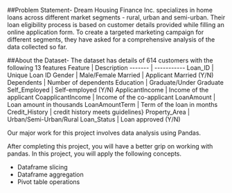 ##Problem Statement-
Dream Housing Finance Inc. specializes in home loans across different market segments - rural, urban and semi-urban. Their loan eligibility process is based on customer details provided while filling an online application form. To create a targeted marketing campaign for different segments, they have asked for a comprehensive analysis of the data collected so far.

##About the Dataset-
The dataset has details of 614 customers with the following 13 features
Feature | Description
------- | -----------
Loan_ID | Unique Loan ID
Gender | Male/Female
Married | Applicant Married (Y/N)
Dependents | Number of dependents
Education	| Graduate/Under Graduate
Self_Employed | Self-employed (Y/N)
ApplicantIncome | Income of the applicant
CoapplicantIncome | Income of the co-applicant
LoanAmount | Loan amount in thousands
LoanAmountTerm | Term of the loan in months
Credit_History | credit history meets guidelines}
Property_Area | Urban/Semi-Urban/Rural
Loan_Status | Loan approved (Y/N)

Our major work for this project involves data analysis using Pandas.

After completing this project, you will have a better grip on working with pandas. In this project, you will apply the following concepts.

* Dataframe slicing
* Dataframe aggregation
* Pivot table operations
